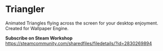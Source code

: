 # Triangler

Animated Triangles flying across the screen for your desktop enjoyment. Created for Wallpaper Engine.

**Subscribe on Steam Workshop**
https://steamcommunity.com/sharedfiles/filedetails/?id=2830269894
